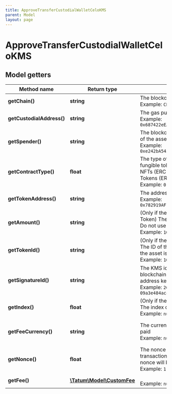 ```yaml
---
title: ApproveTransferCustodialWalletCeloKMS
parent: Model
layout: page
---
```


# ApproveTransferCustodialWalletCeloKMS

## Model getters

Method name | Return type | Description | Notes
------------ | ------------- | ------------- | -------------
**getChain()** | **string** | The blockchain to work with <br>Example: `CELO` |
**getCustodialAddress()** | **string** | The gas pump address that holds the asset <br>Example: `0x687422eEA2cB73B5d3e242bA5456b782919AFc85` |
**getSpender()** | **string** | The blockchain address to allow the transfer of the asset from the gas pump address <br>Example: `0xe242bA5456b782919AFc85687422eEA2cB73B5d3` |
**getContractType()** | **float** | The type of the asset to transfer. Set <code>0</code> for fungible tokens (ERC-20 or equivalent), <code>1</code> for NFTs (ERC-721 or equivalent), or <code>2</code> for Multi Tokens (ERC-1155 or equivalent). <br>Example: `0` |
**getTokenAddress()** | **string** | The address of the asset to transfer <br>Example: `0x782919AFc85eEA2cB736874225456bB5d3e242bA` |
**getAmount()** | **string** | (Only if the asset is a fungible token or Multi Token) The amount of the asset to transfer. Do not use if the asset is an NFT. <br>Example: `100000` | [optional]
**getTokenId()** | **string** | (Only if the asset is a Multi Token or NFT) The ID of the token to transfer. Do not use if the asset is a fungible token. <br>Example: `100000` | [optional]
**getSignatureId()** | **string** | The KMS identifier of the private key of the blockchain address that owns the gas pump address key ("master address") <br>Example: `26d3883e-4e17-48b3-a0ee-09a3e484ac83` |
**getIndex()** | **float** | (Only if the signature ID is mnemonic-based) The index of the "master address" <br>Example: `null` | [optional]
**getFeeCurrency()** | **string** | The currency in which the gas fee will be paid <br>Example: `null` | [optional] [default to 'CELO']
**getNonce()** | **float** | The nonce to be set to the transfer transaction; if not present, the last known nonce will be used <br>Example: `1` | [optional]
**getFee()** | [**\Tatum\Model\CustomFee**](../CustomFee) |  <br>Example: `null` | [optional]

